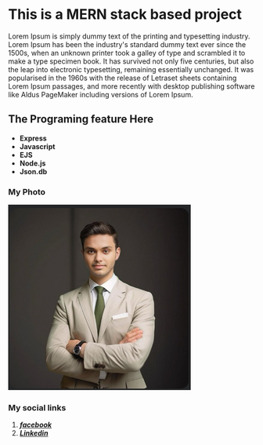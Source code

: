 # This is a MERN stack based project

Lorem Ipsum is simply dummy text of the printing and typesetting industry. Lorem Ipsum has been the industry's standard dummy text ever since the 1500s, when an unknown printer took a galley of type and scrambled it to make a type specimen book. It has survived not only five centuries, but also the leap into electronic typesetting, remaining essentially unchanged. It was popularised in the 1960s with the release of Letraset sheets containing Lorem Ipsum passages, and more recently with desktop publishing software like Aldus PageMaker including versions of Lorem Ipsum.


## The Programing feature Here

- **Express**
- **Javascript**
- **EJS**
- **Node.js**
- **Json.db**

### My Photo

![My Image!](/public/images/hasan.png "My Image")

### My social links

1. [***facebook***](https://facebook.com/abdullah.hasan.49455/)
2. [***Linkedin***](https://www.linkedin.com/in/devhasan)
